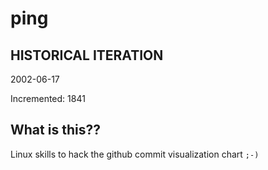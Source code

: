 # ping

## HISTORICAL ITERATION
2002-06-17

Incremented: 1841

## What is this?? 
Linux skills to hack the github commit visualization chart `;-)`
